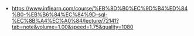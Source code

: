 * https://www.inflearn.com/course/%EB%8D%B0%EC%9D%B4%ED%84%B0-%EB%B6%84%EC%84%9D-sql-%EC%8B%A4%EC%A0%84/lecture/72141?tab=note&volume=1.00&speed=1.75&quality=1080


```python

```
